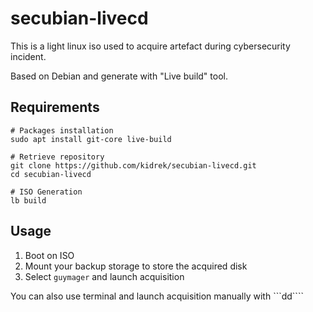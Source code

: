 # secubian-livecd
This is a light linux iso used to acquire artefact during cybersecurity incident.

Based on Debian and generate with "Live build" tool.


## Requirements

```
# Packages installation
sudo apt install git-core live-build

# Retrieve repository
git clone https://github.com/kidrek/secubian-livecd.git
cd secubian-livecd

# ISO Generation
lb build
```

## Usage

1. Boot on ISO 
2. Mount your backup storage to store the acquired disk
3. Select ```guymager``` and launch acquisition

You can also use terminal and launch acquisition manually with ```dd````
